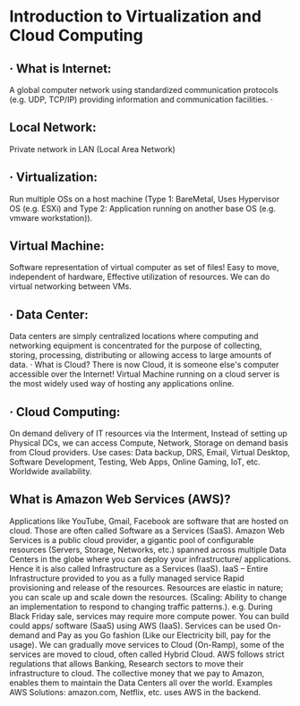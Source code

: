 # Introduction to Virtualization and Cloud Computing






## · What is Internet: 
A global computer network using standardized 
communication protocols (e.g. UDP, TCP/IP) providing information and 
communication facilities.
·
## Local Network: 
Private network in LAN (Local Area Network)

## · Virtualization: 
Run multiple OSs on a host machine (Type 1: BareMetal, Uses Hypervisor OS (e.g. ESXi) and Type 2: Application running on another base OS (e.g. vmware workstation)).

## Virtual Machine:
Software representation of virtual computer as set of files! Easy 
to move, independent of hardware, Effective utilization of resources. We can do 
virtual networking between VMs.

## · Data Center: 
Data centers are simply centralized locations where computing and 
networking equipment is concentrated for the purpose of collecting, storing, 
processing, distributing or allowing access to large amounts of data.
· What is Cloud? There is now Cloud, it is someone else's computer accessible over the Internet! Virtual Machine running on a cloud server is the most widely used way of hosting any applications online.

## · Cloud Computing:
On demand delivery of IT resources via the Interment, Instead of setting up Physical DCs, we can access Compute, Network, Storage on demand basis from Cloud providers. Use cases: Data backup, DRS, Email, Virtual Desktop, Software Development, Testing, Web Apps, Online Gaming, IoT, etc. Worldwide availability.





























## What is Amazon Web Services (AWS)?


Applications like YouTube, Gmail, Facebook are software that are hosted on cloud. Those are often called Software as a Services (SaaS).
 Amazon Web Services is a public cloud provider, a gigantic pool of configurable resources (Servers, Storage, Networks, etc.) spanned across multiple Data Centers in the globe where you can deploy your infrastructure/ applications. Hence it is also called Infrastructure as a Services (IaaS).
IaaS – Entire Infrastructure provided to you as a fully managed service
Rapid provisioning and release of the resources.
Resources are elastic in nature; you can scale up and scale down the resources. (Scaling: Ability to change an implementation to respond to changing traffic patterns.). e.g. During Black Friday sale, services may require more compute power.
You can build could apps/ software (SaaS) using AWS (IaaS). Services can be used On-demand and Pay as you Go fashion (Like our Electricity bill, pay for the usage).
 We can gradually move services to Cloud (On-Ramp), some of the services are moved to cloud, often called Hybrid Cloud.
AWS follows strict regulations that allows Banking, Research sectors to move their infrastructure to cloud.
The collective money that we pay to Amazon, enables them to maintain the Data Centers all over the world.
Examples AWS Solutions: amazon.com, Netflix, etc. uses AWS in the backend. 



